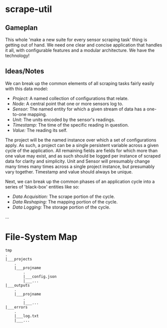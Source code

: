 # scrape-util

## Gameplan

This whole 'make a new suite for every sensor scraping task'
thing is getting out of hand.  We need one clear and concise
application that handles it all, with configurable features
and a modular architecture.  We have the technology!

## Ideas/Notes

We can break up the common elements of all scraping tasks fairly
easily with this data model:

- *Project:* A named collection of configurations that relate.
- *Node:* A central point that one or more sensors log to.
- *Sensor:* The named entity for which a given stream of
data has a one-to-one mapping.
- *Unit:* The units encoded by the sensor's readings.
- *Timestamp:* The time of the specific reading in question.
- *Value:* The reading its self.

The project will be the named instance over which a set of
configurations apply.  As such, a project can be a single persistent
variable across a given cycle of the application.  All remaining
fields are fields for which more than one value may exist, and as such
should be logged per instance of scraped data for clarity and simplicity.
Unit and Sensor will presumably change many times many times across
a single project instance, but presumably vary together.  Timestamp
and value should always be unique.

Next, we can break up the common phases of an application cycle into
a series of 'black-box' entities like so:

- *Data Acquisition:* The scrape portion of the cycle.
- *Data Reshaping:* The mapping portion of the cycle.
- *Data Logging:* The storage portion of the cycle.

...

# File-System Map

````
tmp
.
|___projects
    .
    |___projname
        .
        |___config.json
        |___...
|___outputs
    .
    |___projname
        .
        |___...
|___errors
    .
    |___log.txt
    |___...

````
